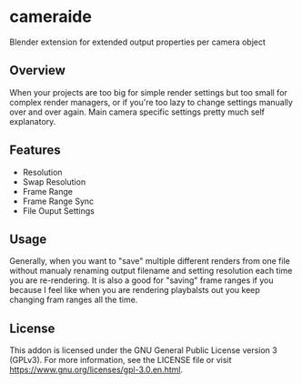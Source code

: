 # cameraide
Blender extension for extended output properties per camera object

## Overview
When your projects are too big for simple render settings but too small for complex render managers, or if you're too lazy to change settings manually over and over again. Main camera specific settings pretty much self explanatory.
## Features
- Resolution
- Swap Resolution
- Frame Range
- Frame Range Sync
- File Ouput Settings
## Usage
Generally, when you want to "save" multiple different renders from one file without manualy renaming output filename and setting resolution each time you are re-rendering.
It is also a good for "saving" frame ranges if you because I feel like when you are rendering playbalsts out you keep changing fram ranges all the time.
## License
This addon is licensed under the GNU General Public License version 3 (GPLv3).
For more information, see the LICENSE file or visit https://www.gnu.org/licenses/gpl-3.0.en.html.
